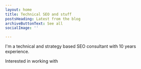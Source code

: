 ```yaml
---
layout: home
title: Technical SEO and stuff
postsHeading: Latest from the blog
archiveButtonText: See all
socialImage: ''

---
```

I'm a technical and strategy based SEO consultant with 10 years experience. 

Interested in working with
